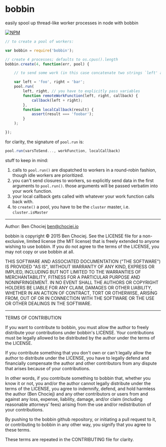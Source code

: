 # bobbin
easily spool up thread-like worker processes in node with bobbin

[![NPM](https://nodei.co/npm/bobbin.png?compact=true)](https://nodei.co/npm/bobbin/)

```javascript
// to create a pool of workers:

var bobbin = require('bobbin');

// create 4 processes; defaults to os.cpus().length
bobbin.create(4, function(err, pool) {

	// to send some work (in this case concatenate two strings `left' and `right'):

	var left = 'foo', right = 'bar';
	pool.run(
		left, right, // you have to explicitly pass variables
		function remoteWorkFunction(left, right, callback) {
	    	callback(left + right);
	    },
	    function localCallback(result) {
	    	assert(result === 'foobar');
	    }
	);

});
```

for clarity, the signature of `pool.run` is:

```javascript
pool.run(varsToSend..., workFunction, localCallback)
```

stuff to keep in mind:

1. calls to `pool.run()` are dispatched to workers in a round-robin fashion, though idle workers are prioritized.
2. you can't send closures to workers, so explicitly send data in the first arguments to `pool.run()`. those arguments will be passed verbatim into your work function.
3. your local callback gets called with whatever your work function calls back with.
4. to `create()` a pool, you have to be the `cluster` master, i.e. `cluster.isMaster`

---

Author: Ben Chociej <ben@chociej.io>

bobbin is copyright © 2015 Ben Chociej. See the LICENSE file for a non-exclusive, limited license (the MIT license) that is freely extended to anyone wishing to use bobbin. If you do not agree to the terms of the LICENSE, you may not copy or use bobbin at all.

THIS SOFTWARE AND ASSOCIATED DOCUMENTATION ("THE SOFTWARE") IS PROVIDED "AS IS", WITHOUT WARRANTY OF ANY KIND, EXPRESS OR IMPLIED, INCLUDING BUT NOT LIMITED TO THE WARRANTIES OF MERCHANTABILITY, FITNESS FOR A PARTICULAR PURPOSE AND NONINFRINGEMENT. IN NO EVENT SHALL THE AUTHORS OR COPYRIGHT HOLDERS BE LIABLE FOR ANY CLAIM, DAMAGES OR OTHER LIABILITY, WHETHER IN AN ACTION OF CONTRACT, TORT OR OTHERWISE, ARISING FROM, OUT OF OR IN CONNECTION WITH THE SOFTWARE OR THE USE OR OTHER DEALINGS IN THE SOFTWARE.

---

TERMS OF CONTRIBUTION

If you want to contribute to bobbin, you must allow the author to freely distribute your contributions under bobbin's LICENSE. Your contributions must be legally allowed to be distributed by the author under the terms of the LICENSE.

If you contribute something that you don't own or can't legally allow the author to distribute under the LICENSE, you have to legally defend and financially compensate the author and other contributors from any dispute that arises because of your contributions.

In other words, if you contribute something to bobbin that, whether you know it or not, you and/or the author cannot legally distribute under the terms of the LICENSE, you agree to indemnify, defend, and hold harmless the author (Ben Chociej) and any other contributors or users from and against any loss, expense, liability, damage, and/or claim (including reasonable attorneys’ fees) arising from the use and/or redistribution of your contributions.

By pushing to the bobbin github repository, or initiating a pull request to it, or contributing to bobbin in any other way, you signify that you agree to these terms.

These terms are repeated in the CONTRIBUTING file for clarity.